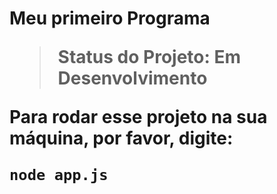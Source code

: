 <h1>Meu primeiro Programa 

> Status do Projeto: Em Desenvolvimento 

Para rodar esse projeto na sua máquina, por favor, digite:
```
node app.js
```
